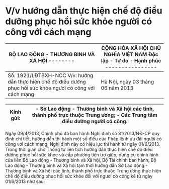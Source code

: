 # V/v hướng dẫn thực hiện chế độ điều dưỡng phục hồi sức khỏe người có công với cách mạng

| BỘ LAO ĐỘNG - THƯƠNG BINH VÀ XÃ HỘI -------- | CỘNG HÒA XÃ HỘI CHỦ NGHĨA VIỆT NAM Độc lập - Tự do - Hạnh phúc ---------------- |
|---|---|
| Số: 1921/LĐTBXH-NCC V/v: hướng dẫn thực hiện chế độ điều dưỡng phục hồi sức khỏe người có công với cách mạng | Hà Nội, ngày 03 tháng 06 năm 2013 |

| Kính gửi: | - Sở Lao động - Thương binh và Xã hội các tỉnh, thành phố trực thuộc Trung ương; - Các Trung tâm điều dưỡng người có công. |
|---|---|

Ngày 09/4/2013, Chính phủ đã ban hành Nghị định số 31/2013/NĐ-CP quy định chi tiết, hướng dẫn thi hành một số điều của Pháp lệnh ưu đãi người có công với cách mạng, Nghị định này có hiệu lực thi hành từ ngày 01/6/2013. Trong thời gian chờ Thông tư liên tịch hướng dẫn thực hiện chế độ điều dưỡng phục hồi sức khỏe và cấp phương tiện trợ giúp, dụng cụ chỉnh hình của liên Bộ Lao động - Thương binh và Xã hội, Bộ Tài chính ban hành; Bộ Lao động - Thương binh và Xã hội tạm thời hướng dẫn Sở Lao động - Thương binh và Xã hội các tỉnh, thành phố trực thuộc Trung ương thực hiện chế độ điều dưỡng phục hồi sức khỏe đối với người có công kể từ ngày 01/6/2013 như sau: